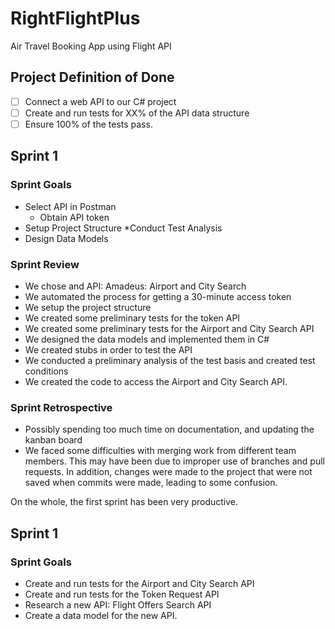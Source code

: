 # RightFlightPlus
Air Travel Booking App using Flight API

## Project Definition of Done

- [ ] Connect a web API to our C# project
- [ ] Create and run tests for XX% of the API data structure
- [ ] Ensure 100% of the tests pass.

## Sprint 1

### Sprint Goals
* Select API in Postman
  * Obtain API token
* Setup Project Structure
*Conduct Test Analysis
* Design Data Models


### Sprint Review
* We chose and API: Amadeus: Airport and City Search
* We automated the process for getting a 30-minute access token
* We setup the project structure
* We created some preliminary tests for the token API
* We created some preliminary tests for the Airport and City Search API
* We designed the data models and implemented them in C#
* We created stubs in order to test the API
* We conducted a preliminary analysis of the test basis and created test conditions
* We created the code to access the Airport and City Search API.

### Sprint Retrospective

* Possibly spending too much time on documentation, and updating the kanban board
* We faced some difficulties with merging work from different team members. This may have been due to improper use of branches and pull requests. In addition, changes were made to the project that were not saved when commits were made, leading to some confusion.

On the whole, the first sprint has been very productive.

## Sprint 1

### Sprint Goals
* Create and run tests for the Airport and City Search API
* Create and run tests for the Token Request API
* Research a new API: Flight Offers Search API
 * Create a data model for the new API.
